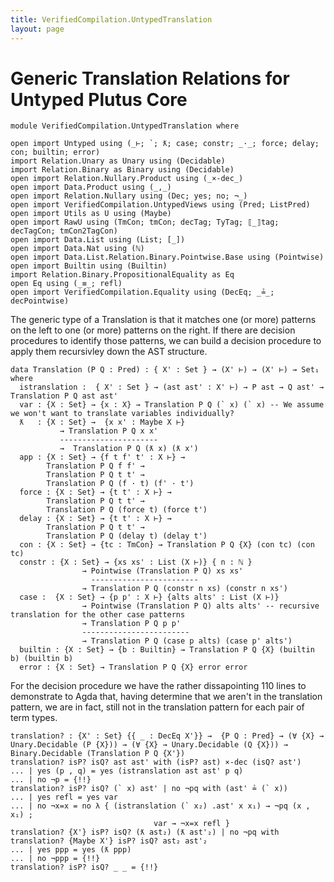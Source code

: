 ```yaml
---
title: VerifiedCompilation.UntypedTranslation
layout: page
---
```

# Generic Translation Relations for Untyped Plutus Core

```
module VerifiedCompilation.UntypedTranslation where

open import Untyped using (_⊢; `; ƛ; case; constr; _·_; force; delay; con; builtin; error)
import Relation.Unary as Unary using (Decidable)
import Relation.Binary as Binary using (Decidable)
open import Relation.Nullary.Product using (_×-dec_)
open import Data.Product using (_,_)
open import Relation.Nullary using (Dec; yes; no; ¬_)
open import VerifiedCompilation.UntypedViews using (Pred; ListPred)
open import Utils as U using (Maybe)
open import RawU using (TmCon; tmCon; decTag; TyTag; ⟦_⟧tag; decTagCon; tmCon2TagCon)
open import Data.List using (List; [_])
open import Data.Nat using (ℕ)
open import Data.List.Relation.Binary.Pointwise.Base using (Pointwise)
open import Builtin using (Builtin)
import Relation.Binary.PropositionalEquality as Eq
open Eq using (_≡_; refl)
open import VerifiedCompilation.Equality using (DecEq; _≟_; decPointwise)
```
The generic type of a Translation is that it matches one (or more) patterns on the left to one
(or more) patterns on the right. If there are decision procedures to identify those patterns,
we can build a decision procedure to apply them recursivley down the AST structure. 

```
data Translation (P Q : Pred) : { X' : Set } → (X' ⊢) → (X' ⊢) → Set₁ where
  istranslation :  { X' : Set } → (ast ast' : X' ⊢) → P ast → Q ast' → Translation P Q ast ast'
  var : {X : Set} → {x : X} → Translation P Q (` x) (` x) -- We assume we won't want to translate variables individually?
  ƛ   : {X : Set} →  {x x' : Maybe X ⊢}
           → Translation P Q x x'
           ----------------------
           →  Translation P Q (ƛ x) (ƛ x') 
  app : {X : Set} → {f t f' t' : X ⊢} →
        Translation P Q f f' →
        Translation P Q t t' →
        Translation P Q (f · t) (f' · t')
  force : {X : Set} → {t t' : X ⊢} →
        Translation P Q t t' →
        Translation P Q (force t) (force t')  
  delay : {X : Set} → {t t' : X ⊢} →
        Translation P Q t t' →
        Translation P Q (delay t) (delay t') 
  con : {X : Set} → {tc : TmCon} → Translation P Q {X} (con tc) (con tc)
  constr : {X : Set} → {xs xs' : List (X ⊢)} { n : ℕ }
                → Pointwise (Translation P Q) xs xs'
                  ------------------------
                → Translation P Q (constr n xs) (constr n xs')
  case :  {X : Set} → {p p' : X ⊢} {alts alts' : List (X ⊢)}
                → Pointwise (Translation P Q) alts alts' -- recursive translation for the other case patterns
                → Translation P Q p p'
                ------------------------
                → Translation P Q (case p alts) (case p' alts')
  builtin : {X : Set} → {b : Builtin} → Translation P Q {X} (builtin b) (builtin b)
  error : {X : Set} → Translation P Q {X} error error
```
For the decision procedure we have the rather dissapointing 110 lines to demonstrate to Agda that,
having determine that we aren't in the translation pattern, we are in fact, still not in the translation pattern
for each pair of term types. 
```
translation? : {X' : Set} {{ _ : DecEq X'}} →  {P Q : Pred} → (∀ {X} → Unary.Decidable (P {X})) → (∀ {X} → Unary.Decidable (Q {X})) → Binary.Decidable (Translation P Q {X'}) 
translation? isP? isQ? ast ast' with (isP? ast) ×-dec (isQ? ast')
... | yes (p , q) = yes (istranslation ast ast' p q)
... | no ¬p = {!!}
translation? isP? isQ? (` x) ast' | no ¬pq with (ast' ≟ (` x))
... | yes refl = yes var
... | no ¬x=x = no λ { (istranslation (` x₂) .ast' x x₁) → ¬pq (x , x₁) ;
                                var → ¬x=x refl } 
translation? {X'} isP? isQ? (ƛ ast₂) (ƛ ast'₂) | no ¬pq with translation? {Maybe X'} isP? isQ? ast₂ ast'₂
... | yes ppp = yes (ƛ ppp)
... | no ¬ppp = {!!}
translation? isP? isQ? _ _ = {!!}
```
